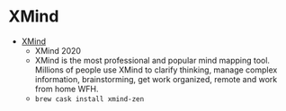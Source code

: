 # XMind
- [XMind](https://www.xmind.net/zen/)
  -  XMind 2020
  - XMind is the most professional and popular mind mapping tool. Millions of people use XMind to clarify thinking, manage complex information, brainstorming, get work organized, remote and work from home WFH.
  - `brew cask install xmind-zen`
